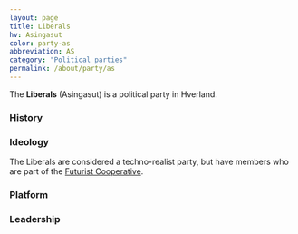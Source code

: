 ```yaml
---
layout: page
title: Liberals
hv: Asingasut
color: party-as
abbreviation: AS 
category: "Political parties"
permalink: /about/party/as
---
```


The **Liberals** (Asingasut) is a political party in Hverland. 

### History

### Ideology

The Liberals are considered a techno-realist party, but have members who are part of the [Futurist Cooperative](/HUN/about/party/future).

### Platform

### Leadership